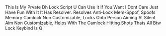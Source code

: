 This Is My Prvate Dh Lock Script
U Can Use It If You Want I Dont Care
Just Have Fun With It
It Has 
Resolver. Resolves Anti-Lock
Mem-Sppof, Spoofs Memory 
Camlock Non Customizable, Locks Onto Person Aiming At
Silent Aim Non CustomIzable, Helps With The Camlock Hitting Shots
Thats All
Btw Lock Keybind Is Q




